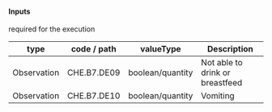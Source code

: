 #### Inputs

required for the execution

| type | code / path | valueType | Description |
|---|---|---|---|
| Observation | CHE.B7.DE09 | boolean/quantity | Not able to drink or breastfeed |
| Observation | CHE.B7.DE10 | boolean/quantity | Vomiting |

